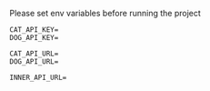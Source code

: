 Please set env variables before running the project

```
CAT_API_KEY=
DOG_API_KEY=

CAT_API_URL=
DOG_API_URL=

INNER_API_URL=
```
